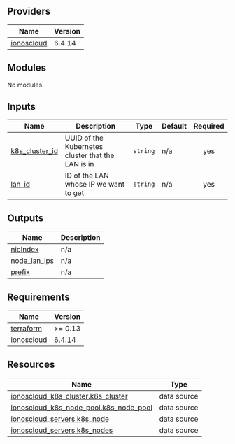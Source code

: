 <!-- BEGIN_TF_DOCS -->

## Providers

| Name | Version |
|------|---------|
| <a name="provider_ionoscloud"></a> [ionoscloud](#provider\_ionoscloud) | 6.4.14 |
## Modules

No modules.
## Inputs

| Name | Description | Type | Default | Required |
|------|-------------|------|---------|:--------:|
| <a name="input_k8s_cluster_id"></a> [k8s\_cluster\_id](#input\_k8s\_cluster\_id) | UUID of the Kubernetes cluster that the LAN is in | `string` | n/a | yes |
| <a name="input_lan_id"></a> [lan\_id](#input\_lan\_id) | ID of the LAN whose IP we want to get | `string` | n/a | yes |
## Outputs

| Name | Description |
|------|-------------|
| <a name="output_nicIndex"></a> [nicIndex](#output\_nicIndex) | n/a |
| <a name="output_node_lan_ips"></a> [node\_lan\_ips](#output\_node\_lan\_ips) | n/a |
| <a name="output_prefix"></a> [prefix](#output\_prefix) | n/a |
## Requirements

| Name | Version |
|------|---------|
| <a name="requirement_terraform"></a> [terraform](#requirement\_terraform) | >= 0.13 |
| <a name="requirement_ionoscloud"></a> [ionoscloud](#requirement\_ionoscloud) | 6.4.14 |
## Resources

| Name | Type |
|------|------|
| [ionoscloud_k8s_cluster.k8s_cluster](https://registry.terraform.io/providers/ionos-cloud/ionoscloud/6.4.14/docs/data-sources/k8s_cluster) | data source |
| [ionoscloud_k8s_node_pool.k8s_node_pool](https://registry.terraform.io/providers/ionos-cloud/ionoscloud/6.4.14/docs/data-sources/k8s_node_pool) | data source |
| [ionoscloud_servers.k8s_node](https://registry.terraform.io/providers/ionos-cloud/ionoscloud/6.4.14/docs/data-sources/servers) | data source |
| [ionoscloud_servers.k8s_nodes](https://registry.terraform.io/providers/ionos-cloud/ionoscloud/6.4.14/docs/data-sources/servers) | data source |
<!-- END_TF_DOCS -->